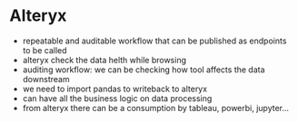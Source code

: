 # Alteryx
+ repeatable and auditable workflow that can be published as endpoints to be called
+ alteryx check the data helth while browsing
+ auditing workflow: we can be checking how tool affects the data downstream
+ we need to import pandas to writeback to alteryx
+ can have all the business logic on data processing
+ from alteryx there can be a consumption by tableau, powerbi, jupyter...
